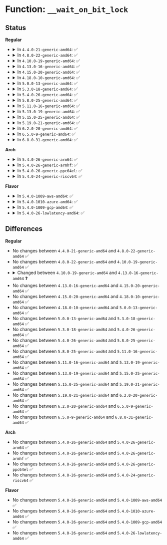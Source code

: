# Function: <code>__wait_on_bit_lock</code>

## Status
<b>Regular</b>
<ul>
<li>
<details>
<summary>In <code>4.4.0-21-generic-amd64</code>: ✅</summary>

```c
int __wait_on_bit_lock(wait_queue_head_t * wq, struct wait_bit_queue * q, wait_bit_action_f * action, unsigned int mode)
```

```json
{
  "name": "__wait_on_bit_lock",
  "collision_type": "Unique Global",
  "inline_type": "No",
  "funcs": [
    {
      "addr": 18446744071587367232,
      "name": "__wait_on_bit_lock",
      "external": true,
      "loc": "kernel/sched/wait.c:425",
      "file": "kernel/sched/wait.c",
      "inline": "seen, unknown",
      "caller_inline": [],
      "caller_func": [
        "kernel/sched/wait.c:out_of_line_wait_on_bit_lock",
        "mm/filemap.c:__lock_page",
        "mm/filemap.c:__lock_page_killable"
      ]
    }
  ],
  "symbols": [
    {
      "addr": 18446744071587367232,
      "name": "__wait_on_bit_lock",
      "section": ".text",
      "bind": "STB_GLOBAL",
      "size": 162
    }
  ]
}
```
</details>
</li>
<li>
<details>
<summary>In <code>4.8.0-22-generic-amd64</code>: ✅</summary>

```c
int __wait_on_bit_lock(wait_queue_head_t * wq, struct wait_bit_queue * q, wait_bit_action_f * action, unsigned int mode)
```

```json
{
  "name": "__wait_on_bit_lock",
  "collision_type": "Unique Global",
  "inline_type": "No",
  "funcs": [
    {
      "addr": 18446744071587868064,
      "name": "__wait_on_bit_lock",
      "external": true,
      "loc": "kernel/sched/wait.c:425",
      "file": "kernel/sched/wait.c",
      "inline": "seen, unknown",
      "caller_inline": [],
      "caller_func": [
        "kernel/sched/wait.c:out_of_line_wait_on_bit_lock",
        "mm/filemap.c:__lock_page_killable",
        "mm/filemap.c:__lock_page"
      ]
    }
  ],
  "symbols": [
    {
      "addr": 18446744071587868064,
      "name": "__wait_on_bit_lock",
      "section": ".text",
      "bind": "STB_GLOBAL",
      "size": 158
    }
  ]
}
```
</details>
</li>
<li>
<details>
<summary>In <code>4.10.0-19-generic-amd64</code>: ✅</summary>

```c
int __wait_on_bit_lock(wait_queue_head_t * wq, struct wait_bit_queue * q, wait_bit_action_f * action, unsigned int mode)
```

```json
{
  "name": "__wait_on_bit_lock",
  "collision_type": "Unique Global",
  "inline_type": "No",
  "funcs": [
    {
      "addr": 18446744071588082240,
      "name": "__wait_on_bit_lock",
      "external": true,
      "loc": "kernel/sched/wait.c:413",
      "file": "kernel/sched/wait.c",
      "inline": "seen, unknown",
      "caller_inline": [],
      "caller_func": [
        "kernel/sched/wait.c:out_of_line_wait_on_bit_lock"
      ]
    }
  ],
  "symbols": [
    {
      "addr": 18446744071588082240,
      "name": "__wait_on_bit_lock",
      "section": ".text",
      "bind": "STB_GLOBAL",
      "size": 181
    }
  ]
}
```
</details>
</li>
<li>
<details>
<summary>In <code>4.13.0-16-generic-amd64</code>: ✅</summary>

```c
int __wait_on_bit_lock(struct wait_queue_head * wq_head, struct wait_bit_queue_entry * wbq_entry, wait_bit_action_f * action, unsigned int mode)
```

```json
{
  "name": "__wait_on_bit_lock",
  "collision_type": "Unique Global",
  "inline_type": "No",
  "funcs": [
    {
      "addr": 18446744071588309408,
      "name": "__wait_on_bit_lock",
      "external": true,
      "loc": "kernel/sched/wait_bit.c:81",
      "file": "kernel/sched/wait_bit.c",
      "inline": "seen, unknown",
      "caller_inline": [],
      "caller_func": [
        "kernel/sched/wait_bit.c:out_of_line_wait_on_bit_lock"
      ]
    }
  ],
  "symbols": [
    {
      "addr": 18446744071588309408,
      "name": "__wait_on_bit_lock",
      "section": ".text",
      "bind": "STB_GLOBAL",
      "size": 178
    }
  ]
}
```
</details>
</li>
<li>
<details>
<summary>In <code>4.15.0-20-generic-amd64</code>: ✅</summary>

```c
int __wait_on_bit_lock(struct wait_queue_head * wq_head, struct wait_bit_queue_entry * wbq_entry, wait_bit_action_f * action, unsigned int mode)
```

```json
{
  "name": "__wait_on_bit_lock",
  "collision_type": "Unique Global",
  "inline_type": "No",
  "funcs": [
    {
      "addr": 18446744071588874768,
      "name": "__wait_on_bit_lock",
      "external": true,
      "loc": "kernel/sched/wait_bit.c:81",
      "file": "kernel/sched/wait_bit.c",
      "inline": "seen, unknown",
      "caller_inline": [],
      "caller_func": [
        "kernel/sched/wait_bit.c:out_of_line_wait_on_bit_lock"
      ]
    }
  ],
  "symbols": [
    {
      "addr": 18446744071588874768,
      "name": "__wait_on_bit_lock",
      "section": ".text",
      "bind": "STB_GLOBAL",
      "size": 180
    }
  ]
}
```
</details>
</li>
<li>
<details>
<summary>In <code>4.18.0-10-generic-amd64</code>: ✅</summary>

```c
int __wait_on_bit_lock(struct wait_queue_head * wq_head, struct wait_bit_queue_entry * wbq_entry, wait_bit_action_f * action, unsigned int mode)
```

```json
{
  "name": "__wait_on_bit_lock",
  "collision_type": "Unique Global",
  "inline_type": "No",
  "funcs": [
    {
      "addr": 18446744071589253584,
      "name": "__wait_on_bit_lock",
      "external": true,
      "loc": "kernel/sched/wait_bit.c:81",
      "file": "kernel/sched/wait_bit.c",
      "inline": "seen, unknown",
      "caller_inline": [],
      "caller_func": [
        "kernel/sched/wait_bit.c:out_of_line_wait_on_bit_lock"
      ]
    }
  ],
  "symbols": [
    {
      "addr": 18446744071589253584,
      "name": "__wait_on_bit_lock",
      "section": ".text",
      "bind": "STB_GLOBAL",
      "size": 181
    }
  ]
}
```
</details>
</li>
<li>
<details>
<summary>In <code>5.0.0-13-generic-amd64</code>: ✅</summary>

```c
int __wait_on_bit_lock(struct wait_queue_head * wq_head, struct wait_bit_queue_entry * wbq_entry, wait_bit_action_f * action, unsigned int mode)
```

```json
{
  "name": "__wait_on_bit_lock",
  "collision_type": "Unique Global",
  "inline_type": "No",
  "funcs": [
    {
      "addr": 18446744071589495808,
      "name": "__wait_on_bit_lock",
      "external": true,
      "loc": "kernel/sched/wait_bit.c:81",
      "file": "kernel/sched/wait_bit.c",
      "inline": "seen, unknown",
      "caller_inline": [],
      "caller_func": [
        "kernel/sched/wait_bit.c:out_of_line_wait_on_bit_lock"
      ]
    }
  ],
  "symbols": [
    {
      "addr": 18446744071589495808,
      "name": "__wait_on_bit_lock",
      "section": ".text",
      "bind": "STB_GLOBAL",
      "size": 181
    }
  ]
}
```
</details>
</li>
<li>
<details>
<summary>In <code>5.3.0-18-generic-amd64</code>: ✅</summary>

```c
int __wait_on_bit_lock(struct wait_queue_head * wq_head, struct wait_bit_queue_entry * wbq_entry, wait_bit_action_f * action, unsigned int mode)
```

```json
{
  "name": "__wait_on_bit_lock",
  "collision_type": "Unique Global",
  "inline_type": "No",
  "funcs": [
    {
      "addr": 18446744071589956592,
      "name": "__wait_on_bit_lock",
      "external": true,
      "loc": "kernel/sched/wait_bit.c:82",
      "file": "kernel/sched/wait_bit.c",
      "inline": "seen, unknown",
      "caller_inline": [],
      "caller_func": [
        "kernel/sched/wait_bit.c:out_of_line_wait_on_bit_lock"
      ]
    }
  ],
  "symbols": [
    {
      "addr": 18446744071589956592,
      "name": "__wait_on_bit_lock",
      "section": ".text",
      "bind": "STB_GLOBAL",
      "size": 177
    }
  ]
}
```
</details>
</li>
<li>
<details>
<summary>In <code>5.4.0-26-generic-amd64</code>: ✅</summary>

```c
int __wait_on_bit_lock(struct wait_queue_head * wq_head, struct wait_bit_queue_entry * wbq_entry, wait_bit_action_f * action, unsigned int mode)
```

```json
{
  "name": "__wait_on_bit_lock",
  "collision_type": "Unique Global",
  "inline_type": "No",
  "funcs": [
    {
      "addr": 18446744071590184256,
      "name": "__wait_on_bit_lock",
      "external": true,
      "loc": "kernel/sched/wait_bit.c:82",
      "file": "kernel/sched/wait_bit.c",
      "inline": "seen, unknown",
      "caller_inline": [],
      "caller_func": [
        "kernel/sched/wait_bit.c:out_of_line_wait_on_bit_lock"
      ]
    }
  ],
  "symbols": [
    {
      "addr": 18446744071590184256,
      "name": "__wait_on_bit_lock",
      "section": ".text",
      "bind": "STB_GLOBAL",
      "size": 177
    }
  ]
}
```
</details>
</li>
<li>
<details>
<summary>In <code>5.8.0-25-generic-amd64</code>: ✅</summary>

```c
int __wait_on_bit_lock(struct wait_queue_head * wq_head, struct wait_bit_queue_entry * wbq_entry, wait_bit_action_f * action, unsigned int mode)
```

```json
{
  "name": "__wait_on_bit_lock",
  "collision_type": "Unique Global",
  "inline_type": "No",
  "funcs": [
    {
      "addr": 18446744071591202496,
      "name": "__wait_on_bit_lock",
      "external": true,
      "loc": "kernel/sched/wait_bit.c:82",
      "file": "kernel/sched/wait_bit.c",
      "inline": "seen, unknown",
      "caller_inline": [],
      "caller_func": [
        "kernel/sched/wait_bit.c:out_of_line_wait_on_bit_lock"
      ]
    }
  ],
  "symbols": [
    {
      "addr": 18446744071591202496,
      "name": "__wait_on_bit_lock",
      "section": ".text",
      "bind": "STB_GLOBAL",
      "size": 177
    }
  ]
}
```
</details>
</li>
<li>
<details>
<summary>In <code>5.11.0-16-generic-amd64</code>: ✅</summary>

```c
int __wait_on_bit_lock(struct wait_queue_head * wq_head, struct wait_bit_queue_entry * wbq_entry, wait_bit_action_f * action, unsigned int mode)
```

```json
{
  "name": "__wait_on_bit_lock",
  "collision_type": "Unique Global",
  "inline_type": "No",
  "funcs": [
    {
      "addr": 18446744071591697584,
      "name": "__wait_on_bit_lock",
      "external": true,
      "loc": "kernel/sched/wait_bit.c:82",
      "file": "kernel/sched/wait_bit.c",
      "inline": "seen, unknown",
      "caller_inline": [],
      "caller_func": [
        "kernel/sched/wait_bit.c:out_of_line_wait_on_bit_lock"
      ]
    }
  ],
  "symbols": [
    {
      "addr": 18446744071591697584,
      "name": "__wait_on_bit_lock",
      "section": ".text",
      "bind": "STB_GLOBAL",
      "size": 177
    }
  ]
}
```
</details>
</li>
<li>
<details>
<summary>In <code>5.13.0-19-generic-amd64</code>: ✅</summary>

```c
int __wait_on_bit_lock(struct wait_queue_head * wq_head, struct wait_bit_queue_entry * wbq_entry, wait_bit_action_f * action, unsigned int mode)
```

```json
{
  "name": "__wait_on_bit_lock",
  "collision_type": "Unique Global",
  "inline_type": "No",
  "funcs": [
    {
      "addr": 18446744071591640096,
      "name": "__wait_on_bit_lock",
      "external": true,
      "loc": "kernel/sched/wait_bit.c:82",
      "file": "kernel/sched/wait_bit.c",
      "inline": "seen, unknown",
      "caller_inline": [],
      "caller_func": [
        "kernel/sched/wait_bit.c:out_of_line_wait_on_bit_lock"
      ]
    }
  ],
  "symbols": [
    {
      "addr": 18446744071591640096,
      "name": "__wait_on_bit_lock",
      "section": ".text",
      "bind": "STB_GLOBAL",
      "size": 177
    }
  ]
}
```
</details>
</li>
<li>
<details>
<summary>In <code>5.15.0-25-generic-amd64</code>: ✅</summary>

```c
int __wait_on_bit_lock(struct wait_queue_head * wq_head, struct wait_bit_queue_entry * wbq_entry, wait_bit_action_f * action, unsigned int mode)
```

```json
{
  "name": "__wait_on_bit_lock",
  "collision_type": "Unique Global",
  "inline_type": "No",
  "funcs": [
    {
      "addr": 18446744071592814048,
      "name": "__wait_on_bit_lock",
      "external": true,
      "loc": "kernel/sched/wait_bit.c:82",
      "file": "kernel/sched/wait_bit.c",
      "inline": "seen, unknown",
      "caller_inline": [],
      "caller_func": [
        "kernel/sched/wait_bit.c:out_of_line_wait_on_bit_lock"
      ]
    }
  ],
  "symbols": [
    {
      "addr": 18446744071592814048,
      "name": "__wait_on_bit_lock",
      "section": ".text",
      "bind": "STB_GLOBAL",
      "size": 177
    }
  ]
}
```
</details>
</li>
<li>
<details>
<summary>In <code>5.19.0-21-generic-amd64</code>: ✅</summary>

```c
int __wait_on_bit_lock(struct wait_queue_head * wq_head, struct wait_bit_queue_entry * wbq_entry, wait_bit_action_f * action, unsigned int mode)
```

```json
{
  "name": "__wait_on_bit_lock",
  "collision_type": "Unique Global",
  "inline_type": "No",
  "funcs": [
    {
      "addr": 18446744071594715712,
      "name": "__wait_on_bit_lock",
      "external": true,
      "loc": "kernel/sched/wait_bit.c:82",
      "file": "kernel/sched/build_utility.c",
      "inline": "seen, unknown",
      "caller_inline": [],
      "caller_func": [
        "kernel/sched/build_utility.c:out_of_line_wait_on_bit_lock"
      ]
    }
  ],
  "symbols": [
    {
      "addr": 18446744071594715712,
      "name": "__wait_on_bit_lock",
      "section": ".text",
      "bind": "STB_GLOBAL",
      "size": 252
    }
  ]
}
```
</details>
</li>
<li>
<details>
<summary>In <code>6.2.0-20-generic-amd64</code>: ✅</summary>

```c
int __wait_on_bit_lock(struct wait_queue_head * wq_head, struct wait_bit_queue_entry * wbq_entry, wait_bit_action_f * action, unsigned int mode)
```

```json
{
  "name": "__wait_on_bit_lock",
  "collision_type": "Unique Global",
  "inline_type": "No",
  "funcs": [
    {
      "addr": 18446744071596462992,
      "name": "__wait_on_bit_lock",
      "external": true,
      "loc": "kernel/sched/wait_bit.c:82",
      "file": "kernel/sched/build_utility.c",
      "inline": "seen, unknown",
      "caller_inline": [],
      "caller_func": [
        "kernel/sched/build_utility.c:out_of_line_wait_on_bit_lock"
      ]
    }
  ],
  "symbols": [
    {
      "addr": 18446744071596462992,
      "name": "__wait_on_bit_lock",
      "section": ".text",
      "bind": "STB_GLOBAL",
      "size": 252
    }
  ]
}
```
</details>
</li>
<li>
<details>
<summary>In <code>6.5.0-9-generic-amd64</code>: ✅</summary>

```c
int __wait_on_bit_lock(struct wait_queue_head * wq_head, struct wait_bit_queue_entry * wbq_entry, wait_bit_action_f * action, unsigned int mode)
```

```json
{
  "name": "__wait_on_bit_lock",
  "collision_type": "Unique Global",
  "inline_type": "No",
  "funcs": [
    {
      "addr": 18446744071597004816,
      "name": "__wait_on_bit_lock",
      "external": true,
      "loc": "kernel/sched/wait_bit.c:82",
      "file": "kernel/sched/build_utility.c",
      "inline": "seen, unknown",
      "caller_inline": [],
      "caller_func": [
        "kernel/sched/build_utility.c:out_of_line_wait_on_bit_lock"
      ]
    }
  ],
  "symbols": [
    {
      "addr": 18446744071597004816,
      "name": "__wait_on_bit_lock",
      "section": ".text",
      "bind": "STB_GLOBAL",
      "size": 252
    }
  ]
}
```
</details>
</li>
<li>
<details>
<summary>In <code>6.8.0-31-generic-amd64</code>: ✅</summary>

```c
int __wait_on_bit_lock(struct wait_queue_head * wq_head, struct wait_bit_queue_entry * wbq_entry, wait_bit_action_f * action, unsigned int mode)
```

```json
{
  "name": "__wait_on_bit_lock",
  "collision_type": "Unique Global",
  "inline_type": "No",
  "funcs": [
    {
      "addr": 18446744071597934160,
      "name": "__wait_on_bit_lock",
      "external": true,
      "loc": "kernel/sched/wait_bit.c:82",
      "file": "kernel/sched/build_utility.c",
      "inline": "seen, unknown",
      "caller_inline": [],
      "caller_func": [
        "kernel/sched/build_utility.c:out_of_line_wait_on_bit_lock"
      ]
    }
  ],
  "symbols": [
    {
      "addr": 18446744071597934160,
      "name": "__wait_on_bit_lock",
      "section": ".text",
      "bind": "STB_GLOBAL",
      "size": 252
    }
  ]
}
```
</details>
</li>
</ul>
<b>Arch</b>
<ul>
<li>
<details>
<summary>In <code>5.4.0-26-generic-arm64</code>: ✅</summary>

```c
int __wait_on_bit_lock(struct wait_queue_head * wq_head, struct wait_bit_queue_entry * wbq_entry, wait_bit_action_f * action, unsigned int mode)
```

```json
{
  "name": "__wait_on_bit_lock",
  "collision_type": "Unique Global",
  "inline_type": "No",
  "funcs": [
    {
      "addr": 18446603336503927720,
      "name": "__wait_on_bit_lock",
      "external": true,
      "loc": "kernel/sched/wait_bit.c:82",
      "file": "kernel/sched/wait_bit.c",
      "inline": "seen, unknown",
      "caller_inline": [],
      "caller_func": [
        "kernel/sched/wait_bit.c:out_of_line_wait_on_bit_lock"
      ]
    }
  ],
  "symbols": [
    {
      "addr": 18446603336503927720,
      "name": "__wait_on_bit_lock",
      "section": ".text",
      "bind": "STB_GLOBAL",
      "size": 324
    }
  ]
}
```
</details>
</li>
<li>
<details>
<summary>In <code>5.4.0-26-generic-armhf</code>: ✅</summary>

```c
int __wait_on_bit_lock(struct wait_queue_head * wq_head, struct wait_bit_queue_entry * wbq_entry, wait_bit_action_f * action, unsigned int mode)
```

```json
{
  "name": "__wait_on_bit_lock",
  "collision_type": "Unique Global",
  "inline_type": "No",
  "funcs": [
    {
      "addr": 3236537484,
      "name": "__wait_on_bit_lock",
      "external": true,
      "loc": "kernel/sched/wait_bit.c:82",
      "file": "kernel/sched/wait_bit.c",
      "inline": "seen, unknown",
      "caller_inline": [],
      "caller_func": [
        "kernel/sched/wait_bit.c:out_of_line_wait_on_bit_lock"
      ]
    }
  ],
  "symbols": [
    {
      "addr": 3236537484,
      "name": "__wait_on_bit_lock",
      "section": ".text",
      "bind": "STB_GLOBAL",
      "size": 244
    }
  ]
}
```
</details>
</li>
<li>
<details>
<summary>In <code>5.4.0-26-generic-ppc64el</code>: ✅</summary>

```c
int __wait_on_bit_lock(struct wait_queue_head * wq_head, struct wait_bit_queue_entry * wbq_entry, wait_bit_action_f * action, unsigned int mode)
```

```json
{
  "name": "__wait_on_bit_lock",
  "collision_type": "Unique Global",
  "inline_type": "No",
  "funcs": [
    {
      "addr": 13835058055297775744,
      "name": "__wait_on_bit_lock",
      "external": true,
      "loc": "kernel/sched/wait_bit.c:82",
      "file": "kernel/sched/wait_bit.c",
      "inline": "seen, unknown",
      "caller_inline": [],
      "caller_func": [
        "kernel/sched/wait_bit.c:out_of_line_wait_on_bit_lock"
      ]
    }
  ],
  "symbols": [
    {
      "addr": 13835058055297775744,
      "name": "__wait_on_bit_lock",
      "section": ".text",
      "bind": "STB_GLOBAL",
      "size": 428
    }
  ]
}
```
</details>
</li>
<li>
<details>
<summary>In <code>5.4.0-24-generic-riscv64</code>: ✅</summary>

```c
int __wait_on_bit_lock(struct wait_queue_head * wq_head, struct wait_bit_queue_entry * wbq_entry, wait_bit_action_f * action, unsigned int mode)
```

```json
{
  "name": "__wait_on_bit_lock",
  "collision_type": "Unique Global",
  "inline_type": "No",
  "funcs": [
    {
      "addr": 18446743936279796178,
      "name": "__wait_on_bit_lock",
      "external": true,
      "loc": "kernel/sched/wait_bit.c:82",
      "file": "kernel/sched/wait_bit.c",
      "inline": "seen, unknown",
      "caller_inline": [],
      "caller_func": [
        "kernel/sched/wait_bit.c:out_of_line_wait_on_bit_lock"
      ]
    }
  ],
  "symbols": [
    {
      "addr": 18446743936279796178,
      "name": "__wait_on_bit_lock",
      "section": ".text",
      "bind": "STB_GLOBAL",
      "size": 218
    }
  ]
}
```
</details>
</li>
</ul>
<b>Flavor</b>
<ul>
<li>
<details>
<summary>In <code>5.4.0-1009-aws-amd64</code>: ✅</summary>

```c
int __wait_on_bit_lock(struct wait_queue_head * wq_head, struct wait_bit_queue_entry * wbq_entry, wait_bit_action_f * action, unsigned int mode)
```

```json
{
  "name": "__wait_on_bit_lock",
  "collision_type": "Unique Global",
  "inline_type": "No",
  "funcs": [
    {
      "addr": 18446744071589786544,
      "name": "__wait_on_bit_lock",
      "external": true,
      "loc": "kernel/sched/wait_bit.c:82",
      "file": "kernel/sched/wait_bit.c",
      "inline": "seen, unknown",
      "caller_inline": [],
      "caller_func": [
        "kernel/sched/wait_bit.c:out_of_line_wait_on_bit_lock"
      ]
    }
  ],
  "symbols": [
    {
      "addr": 18446744071589786544,
      "name": "__wait_on_bit_lock",
      "section": ".text",
      "bind": "STB_GLOBAL",
      "size": 177
    }
  ]
}
```
</details>
</li>
<li>
<details>
<summary>In <code>5.4.0-1010-azure-amd64</code>: ✅</summary>

```c
int __wait_on_bit_lock(struct wait_queue_head * wq_head, struct wait_bit_queue_entry * wbq_entry, wait_bit_action_f * action, unsigned int mode)
```

```json
{
  "name": "__wait_on_bit_lock",
  "collision_type": "Unique Global",
  "inline_type": "No",
  "funcs": [
    {
      "addr": 18446744071589509088,
      "name": "__wait_on_bit_lock",
      "external": true,
      "loc": "kernel/sched/wait_bit.c:82",
      "file": "kernel/sched/wait_bit.c",
      "inline": "seen, unknown",
      "caller_inline": [],
      "caller_func": [
        "kernel/sched/wait_bit.c:out_of_line_wait_on_bit_lock"
      ]
    }
  ],
  "symbols": [
    {
      "addr": 18446744071589509088,
      "name": "__wait_on_bit_lock",
      "section": ".text",
      "bind": "STB_GLOBAL",
      "size": 177
    }
  ]
}
```
</details>
</li>
<li>
<details>
<summary>In <code>5.4.0-1009-gcp-amd64</code>: ✅</summary>

```c
int __wait_on_bit_lock(struct wait_queue_head * wq_head, struct wait_bit_queue_entry * wbq_entry, wait_bit_action_f * action, unsigned int mode)
```

```json
{
  "name": "__wait_on_bit_lock",
  "collision_type": "Unique Global",
  "inline_type": "No",
  "funcs": [
    {
      "addr": 18446744071590229952,
      "name": "__wait_on_bit_lock",
      "external": true,
      "loc": "kernel/sched/wait_bit.c:82",
      "file": "kernel/sched/wait_bit.c",
      "inline": "seen, unknown",
      "caller_inline": [],
      "caller_func": [
        "kernel/sched/wait_bit.c:out_of_line_wait_on_bit_lock"
      ]
    }
  ],
  "symbols": [
    {
      "addr": 18446744071590229952,
      "name": "__wait_on_bit_lock",
      "section": ".text",
      "bind": "STB_GLOBAL",
      "size": 177
    }
  ]
}
```
</details>
</li>
<li>
<details>
<summary>In <code>5.4.0-26-lowlatency-amd64</code>: ✅</summary>

```c
int __wait_on_bit_lock(struct wait_queue_head * wq_head, struct wait_bit_queue_entry * wbq_entry, wait_bit_action_f * action, unsigned int mode)
```

```json
{
  "name": "__wait_on_bit_lock",
  "collision_type": "Unique Global",
  "inline_type": "No",
  "funcs": [
    {
      "addr": 18446744071590280544,
      "name": "__wait_on_bit_lock",
      "external": true,
      "loc": "kernel/sched/wait_bit.c:82",
      "file": "kernel/sched/wait_bit.c",
      "inline": "seen, unknown",
      "caller_inline": [],
      "caller_func": [
        "kernel/sched/wait_bit.c:out_of_line_wait_on_bit_lock"
      ]
    }
  ],
  "symbols": [
    {
      "addr": 18446744071590280544,
      "name": "__wait_on_bit_lock",
      "section": ".text",
      "bind": "STB_GLOBAL",
      "size": 177
    }
  ]
}
```
</details>
</li>
</ul>

## Differences
<b>Regular</b>
<ul>
<li>
No changes between <code>4.4.0-21-generic-amd64</code> and <code>4.8.0-22-generic-amd64</code> ✅
</li>
<li>
No changes between <code>4.8.0-22-generic-amd64</code> and <code>4.10.0-19-generic-amd64</code> ✅
</li>
<li>
<details>
<summary>Changed between <code>4.10.0-19-generic-amd64</code> and <code>4.13.0-16-generic-amd64</code> ❓</summary>
<ul>
<li>
<b>Param added. </b>
<code>struct wait_queue_head * wq_head</code>
</li>
<li>
<b>Param added. </b>
<code>struct wait_bit_queue_entry * wbq_entry</code>
</li>
<li>
<b>Param removed. </b>
<code>wait_queue_head_t * wq</code>
</li>
<li>
<b>Param removed. </b>
<code>struct wait_bit_queue * q</code>
</li>
</ul>
</details>
</li>
<li>
No changes between <code>4.13.0-16-generic-amd64</code> and <code>4.15.0-20-generic-amd64</code> ✅
</li>
<li>
No changes between <code>4.15.0-20-generic-amd64</code> and <code>4.18.0-10-generic-amd64</code> ✅
</li>
<li>
No changes between <code>4.18.0-10-generic-amd64</code> and <code>5.0.0-13-generic-amd64</code> ✅
</li>
<li>
No changes between <code>5.0.0-13-generic-amd64</code> and <code>5.3.0-18-generic-amd64</code> ✅
</li>
<li>
No changes between <code>5.3.0-18-generic-amd64</code> and <code>5.4.0-26-generic-amd64</code> ✅
</li>
<li>
No changes between <code>5.4.0-26-generic-amd64</code> and <code>5.8.0-25-generic-amd64</code> ✅
</li>
<li>
No changes between <code>5.8.0-25-generic-amd64</code> and <code>5.11.0-16-generic-amd64</code> ✅
</li>
<li>
No changes between <code>5.11.0-16-generic-amd64</code> and <code>5.13.0-19-generic-amd64</code> ✅
</li>
<li>
No changes between <code>5.13.0-19-generic-amd64</code> and <code>5.15.0-25-generic-amd64</code> ✅
</li>
<li>
No changes between <code>5.15.0-25-generic-amd64</code> and <code>5.19.0-21-generic-amd64</code> ✅
</li>
<li>
No changes between <code>5.19.0-21-generic-amd64</code> and <code>6.2.0-20-generic-amd64</code> ✅
</li>
<li>
No changes between <code>6.2.0-20-generic-amd64</code> and <code>6.5.0-9-generic-amd64</code> ✅
</li>
<li>
No changes between <code>6.5.0-9-generic-amd64</code> and <code>6.8.0-31-generic-amd64</code> ✅
</li>
</ul>
<b>Arch</b>
<ul>
<li>
No changes between <code>5.4.0-26-generic-amd64</code> and <code>5.4.0-26-generic-arm64</code> ✅
</li>
<li>
No changes between <code>5.4.0-26-generic-amd64</code> and <code>5.4.0-26-generic-armhf</code> ✅
</li>
<li>
No changes between <code>5.4.0-26-generic-amd64</code> and <code>5.4.0-26-generic-ppc64el</code> ✅
</li>
<li>
No changes between <code>5.4.0-26-generic-amd64</code> and <code>5.4.0-24-generic-riscv64</code> ✅
</li>
</ul>
<b>Flavor</b>
<ul>
<li>
No changes between <code>5.4.0-26-generic-amd64</code> and <code>5.4.0-1009-aws-amd64</code> ✅
</li>
<li>
No changes between <code>5.4.0-26-generic-amd64</code> and <code>5.4.0-1010-azure-amd64</code> ✅
</li>
<li>
No changes between <code>5.4.0-26-generic-amd64</code> and <code>5.4.0-1009-gcp-amd64</code> ✅
</li>
<li>
No changes between <code>5.4.0-26-generic-amd64</code> and <code>5.4.0-26-lowlatency-amd64</code> ✅
</li>
</ul>
